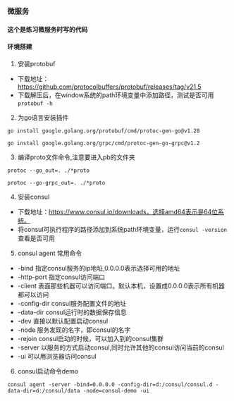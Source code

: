 ### 微服务
#### 这个是练习微服务时写的代码
#### 环境搭建
1. 安装protobuf
* 下载地址：https://github.com/protocolbuffers/protobuf/releases/tag/v21.5
* 下载解压后，在window系统的path环境变量中添加路径，测试是否可用 `protobuf -h`
2. 为go语言安装插件
```shell
go install google.golang.org/protobuf/cmd/protoc-gen-go@v1.28
```
```shell
go install google.golang.org/grpc/cmd/protoc-gen-go-grpc@v1.2
```
3. 编译proto文件命令,注意要进入pb的文件夹
```shell
protoc --go_out=. ./*proto
```
```shell
protoc --go-grpc_out=. ./*proto
```
4. 安装consul
* 下载地址：https://www.consul.io/downloads，选择amd64表示是64位系统。
* 将consul可执行程序的路径添加到系统path环境变量，运行`consul -version`查看是否可用
5. consul agent 常用命令
* -bind 指定consul服务的ip地址,0.0.0.0表示选择可用的地址
* -http-port 指定consul访问端口
* -client 表面那些机器可以访问端口。默认本机，设置成0.0.0.0表示所有机器都可以访问
* -config-dir consul服务配置文件的地址
* -data-dir consul运行时的数据保存信息
* -dev 直接以默认配置启动consul
* -node 服务发现的名字，即consul的名字
* -rejoin consul启动的时候，可以加入到的consul集群
* -server 以服务的方式启动consul,同时允许其他的consul访问当前的consul
* -ui 可以用浏览器访问consul
6. consul启动命令demo
```shell
consul agent -server -bind=0.0.0.0 -config-dir=d:/consul/consul.d -data-dir=d:/consul/data -node=consul-demo -ui
```